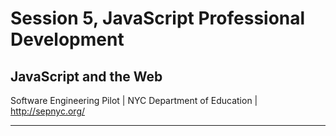 <!-- background: #3e7997 -->
<!-- color: #fff -->
<!-- font: frutiger -->

# Session 5, JavaScript Professional Development

## JavaScript and the Web

Software Engineering Pilot | NYC Department of Education | http://sepnyc.org/

***
